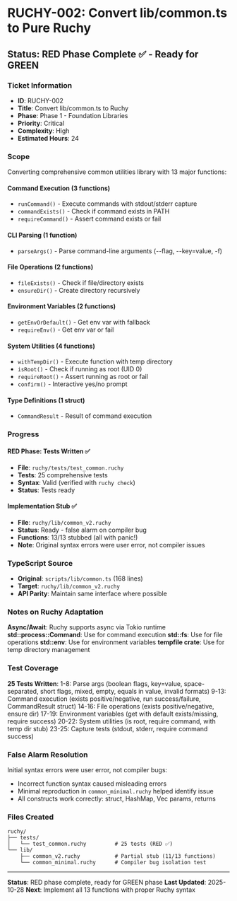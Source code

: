 # RUCHY-002: Convert lib/common.ts to Pure Ruchy

## Status: RED Phase Complete ✅ - Ready for GREEN

### Ticket Information
- **ID**: RUCHY-002
- **Title**: Convert lib/common.ts to Ruchy
- **Phase**: Phase 1 - Foundation Libraries
- **Priority**: Critical
- **Complexity**: High
- **Estimated Hours**: 24

### Scope

Converting comprehensive common utilities library with 13 major functions:

#### Command Execution (3 functions)
- `runCommand()` - Execute commands with stdout/stderr capture
- `commandExists()` - Check if command exists in PATH
- `requireCommand()` - Assert command exists or fail

#### CLI Parsing (1 function)
- `parseArgs()` - Parse command-line arguments (--flag, --key=value, -f)

#### File Operations (2 functions)
- `fileExists()` - Check if file/directory exists
- `ensureDir()` - Create directory recursively

#### Environment Variables (2 functions)
- `getEnvOrDefault()` - Get env var with fallback
- `requireEnv()` - Get env var or fail

#### System Utilities (4 functions)
- `withTempDir()` - Execute function with temp directory
- `isRoot()` - Check if running as root (UID 0)
- `requireRoot()` - Assert running as root or fail
- `confirm()` - Interactive yes/no prompt

#### Type Definitions (1 struct)
- `CommandResult` - Result of command execution

### Progress

#### RED Phase: Tests Written ✅
- **File**: `ruchy/tests/test_common.ruchy`
- **Tests**: 25 comprehensive tests
- **Syntax**: Valid (verified with `ruchy check`)
- **Status**: Tests ready

#### Implementation Stub ✅
- **File**: `ruchy/lib/common_v2.ruchy`
- **Status**: Ready - false alarm on compiler bug
- **Functions**: 13/13 stubbed (all with panic!)
- **Note**: Original syntax errors were user error, not compiler issues

### TypeScript Source
- **Original**: `scripts/lib/common.ts` (168 lines)
- **Target**: `ruchy/lib/common_v2.ruchy`
- **API Parity**: Maintain same interface where possible

### Notes on Ruchy Adaptation

**Async/Await**: Ruchy supports async via Tokio runtime
**std::process::Command**: Use for command execution
**std::fs**: Use for file operations
**std::env**: Use for environment variables
**tempfile crate**: Use for temp directory management

### Test Coverage

**25 Tests Written**:
1-8: Parse args (boolean flags, key=value, space-separated, short flags, mixed, empty, equals in value, invalid formats)
9-13: Command execution (exists positive/negative, run success/failure, CommandResult struct)
14-16: File operations (exists positive/negative, ensure dir)
17-19: Environment variables (get with default exists/missing, require success)
20-22: System utilities (is root, require command, with temp dir stub)
23-25: Capture tests (stdout, stderr, require command success)

### False Alarm Resolution

Initial syntax errors were user error, not compiler bugs:
- Incorrect function syntax caused misleading errors
- Minimal reproduction in `common_minimal.ruchy` helped identify issue
- All constructs work correctly: struct, HashMap, Vec params, returns

### Files Created

```
ruchy/
├── tests/
│   └── test_common.ruchy         # 25 tests (RED ✅)
└── lib/
    ├── common_v2.ruchy           # Partial stub (11/13 functions)
    └── common_minimal.ruchy      # Compiler bug isolation test
```

---

**Status**: RED phase complete, ready for GREEN phase
**Last Updated**: 2025-10-28
**Next**: Implement all 13 functions with proper Ruchy syntax
